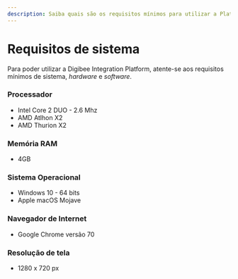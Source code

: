 ```yaml
---
description: Saiba quais são os requisitos mínimos para utilizar a Plataforma.
---
```


# Requisitos de sistema

Para poder utilizar a Digibee Integration Platform, atente-se aos requisitos mínimos de sistema, _hardware_ e _software_.

### Processador <a href="#processador" id="processador"></a>

* Intel Core 2 DUO - 2.6 Mhz
* AMD Atlhon X2
* AMD Thurion X2

### Memória RAM <a href="#memria-ram" id="memria-ram"></a>

* 4GB

### Sistema Operacional <a href="#sistema-operacional" id="sistema-operacional"></a>

* Windows 10 - 64 bits
* Apple macOS Mojave

### Navegador de Internet <a href="#navegador-de-internet" id="navegador-de-internet"></a>

* Google Chrome versão 70

### Resolução de tela <a href="#resoluo-de-tela" id="resoluo-de-tela"></a>

* 1280 x 720 px
